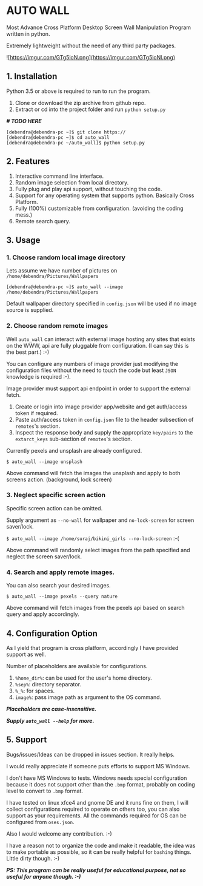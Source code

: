# AUTO WALL

Most Advance Cross Platform Desktop Screen Wall Manipulation Program written in python.

Extremely lightweight without the need of any third party packages.

![https://imgur.com/GTg5loN.png](https://imgur.com/GTg5loNl.png)
## 1. Installation

Python 3.5 or above is required to run to run the program.

1. Clone or download the zip archive from github repo.
2. Extract or cd into the project folder and run `python setup.py`

***# TODO HERE***

```
[debendra@debendra-pc ~]$ git clone https://
[debendra@debendra-pc ~]$ cd auto_wall
[debendra@debendra-pc ~/auto_wall]$ python setup.py
```

## 2. Features

1. Interactive command line interface.
2. Random image selection from local directory.
3. Fully plug and play api support, without touching the code.
4. Support for any operating system that supports python. Basically Cross Platform.
5. Fully (100%) customizable from configuration. (avoiding the coding mess.)
5. Remote search query.

## 3. Usage

### 1. Choose random local image directory

Lets assume we have number of pictures on `/home/debendra/Pictures/Wallpapers`

```
[debendra@debendra-pc ~]$ auto_wall --image /home/debendra/Pictures/Wallpapers
```
Default wallpaper directory specified in `config.json` will be used if no image source is supplied.

### 2. Choose random remote images

Well `auto_wall` can interact with external image hosting any sites that exists on the WWW, api are fully pluggable from
configuration. (I can say this is the best part.) :-)

You can configure any numbers of image provider just modifying the configuration files without the need to
touch the code but least `JSON` knowledge is required :-).

Image provider must support api endpoint in order to support the external fetch.

1. Create or login into image provider app/website and get auth/access token if required.
2. Paste auth/access token in `config.json` file to the header subsection of `remotes`'s section.
3. Inspect the response body and supply the appropriate `key/pairs` to the `extarct_keys` sub-section of `remotes`'s section.


Currently pexels and unsplash are already configured.


`$ auto_wall --image unsplash`

Above command will fetch the images the unsplash and apply to both screens action. (background, lock screen)

### 3. Neglect specific screen action

Specific screen action can be omitted.

Supply argument as `--no-wall` for wallpaper and `no-lock-screen` for screen saver/lock.

`$ auto_wall --image /home/suraj/bikini_girls --no-lock-screen` :-(

Above command will randomly select images from the path specified and neglect the screen saver/lock.

### 4. Search and apply remote images.

You can also search your desired images.

`$ auto_wall --image pexels --query nature`

Above command will fetch images from the pexels api based on search query and apply accordingly. 

## 4. Configuration Option

As I yield that program is cross platform, accordingly I have provided support as well.

Number of placeholders are available for configurations.

1. `%home_dir%`: can be used for the user's home directory.
2. `%sep%`: directory separator.
3. `%_%`: for spaces.
4. `image%`: pass image path as argument to the OS command.

***Placeholders are case-insensitive.***

***Supply `auto_wall --help`  for more.*** 

## 5. Support

Bugs/issues/Ideas can be dropped in issues section. It really helps.

I would really appreciate if someone puts efforts to support MS Windows.

I don't have MS Windows to tests. Windows needs special configuration
because it does not support other than the `.bmp` format, probably on coding level to convert
to `.bmp` format.

I have tested on linux xfce4 and gnome DE and it runs fine on them, I will collect configurations
required to operate on others too, you can also support as your requirements.
All the commands required for OS can be configured from `oses.json`.


Also I would welcome any contribution. :-)




I have a reason not to organize the code and make it readable, the idea was to make portable as possible,
so it can be really helpful for `bashing` things. Little dirty though. :-)


***PS: This program can be really useful for educational purpose, not so useful for anyone though. :-)***